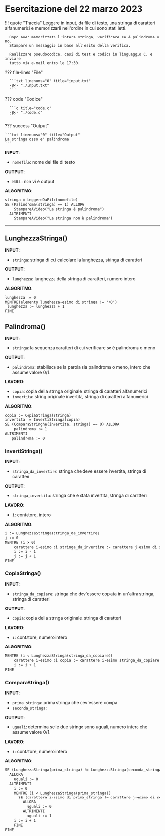 # Esercitazione del 22 marzo 2023

!!! quote "Traccia"
      Leggere in input, da file di testo, una stringa di caratteri alfanumerici
      e memorizzarli nell'ordine in cui sono stati letti.

      Dopo aver memorizzato l'intera stringa, verificare se è palindroma o no.
      Stampare un messaggio in base all'esito della verifica.

      Realizzare pseudocodice, casi di test e codice in linguaggio C, e inviare
      tutto via e-mail entro le 17:30.

??? file-lines "File"

      ```txt linenums="0" title="input.txt"
      -8<- "./input.txt"
      ```

??? code "Codice"

      ```c title="code.c"
      -8<- "./code.c"
      ```

??? success "Output"

    ```txt linenums="0" title="Output"
    La stringa osso e' palindroma
    ```

**INPUT**:

- `nomefile`: nome del file di testo

**OUTPUT**:

- `NULL`: non vi è output

**ALGORITMO**:

```txt title="Pseudocodice"
stringa = LeggereDaFile(nomefile)
SE (Palindroma(stringa) == 1) ALLORA
    StampareAVideo("La stringa è palindroma")
  ALTRIMENTI
    StampareAVideo("La stringa non è palindroma")
```

***

## LunghezzaStringa()

**INPUT**:

- `stringa`: stringa di cui calcolare la lunghezza, stringa di caratteri

**OUTPUT**:

- `lunghezza`: lunghezza della stringa di caratteri, numero intero

**ALGORITMO**:

```txt title="Pseudocodice"
lunghezza := 0
MENTRE(elemento lunghezza-esimo di stringa != '\0')
 lunghezza := lunghezza + 1
FINE
```

## Palindroma()

**INPUT**:

- `stringa`: la sequenza caratteri di cui verificare se è palindroma o meno

**OUTPUT**:

- `palindroma`: stabilisce se la parola sia palindroma o meno, intero che assume
  valore 0/1.

**LAVORO**:

- `copia`: copia della stringa originale, stringa di caratteri alfanumerici
- `invertita`: string originale invertita, stringa di caratteri alfanumerici

**ALGORITMO**:

```txt title="Pseudocodice"
copia := CopiaStringa(stringa)
invertita := InvertiStringa(copia)
SE (ComparaStringhe(invertita, stringa) == 0) ALLORA
    palindroma := 1
ALTRIMENTI
   palindroma := 0
```

### InvertiStringa()

**INPUT**:

- `stringa_da_invertire`: stringa che deve essere invertita, stringa di caratteri

**OUTPUT**:

- `stringa_invertita`: stringa che è stata invertita, stringa di caratteri

**LAVORO**:

- `i`: contatore, intero

**ALGORITMO**:

```txt title="Pseudocodice"
i := LunghezzaStringa(stringa_da_invertire)
j := 0
MENTRE (i > 0)
    carattere i-esimo di stringa_da_invertire := carattere j-esimo di stringa_invertita
    i := i - 1
    j := j + 1
FINE
```

### CopiaStringa()

**INPUT**:

- `stringa_da_copiare`: stringa che dev'essere copiata in un'altra stringa,
  stringa di caratteri

**OUTPUT**:

- `copia`: copia della stringa originale, stringa di caratteri

**LAVORO**:

- `i`: contatore, numero intero

**ALGORITMO**:

```txt title="Pseudocodice"
MENTRE (i < LunghezzaStringa(stringa_da_copiare))
    carattere i-esimo di copia := carattere i-esimo stringa_da_copiare
    i := i + 1
FINE
```

### ComparaStringa()

**INPUT**:

- `prima_stringa`: prima stringa che dev'essere compa
- `seconda_stringa`:

**OUTPUT**:

- `uguali`: determina se le due stringe sono uguali, numero intero che assume
  valore 0/1.

**LAVORO**:

- `i`: contatore, numero intero

**ALGORITMO**:

```txt title="Pseudocodice"
SE (LunghezzaStringa(prima_stringa) != LunghezzaStringa(seconda_stringa))
  ALLORA
    uguali := 0
  ALTRIMENTI
    i := 0
    MENTRE (i < LunghezzaStringa(prima_stringa))
      SE (carattere i-esimo di prima_stringa != carattere j-esimo di seconda_stringa) 
        ALLORA
          uguali := 0
        ALTRIMENTI
          uguali := 1
    i := i + 1
    FINE
FINE
```
